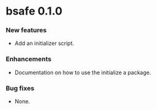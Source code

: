 # bsafe 0.1.0

### New features

* Add an initializer script.

### Enhancements

* Documentation on how to use the initialize a package.

### Bug fixes

* None.

